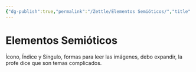 ```yaml
---
{"dg-publish":true,"permalink":"/Zettle/Elementos Semióticos/","title":"Elementos Semióticos","updated":"2023-12-30T18:06:28.831-05:00"}
---
```



# Elementos Semióticos

Ícono, Índice y Síngulo, formas para leer las imágenes, debo expandir, la profe dice que son temas complicados.
